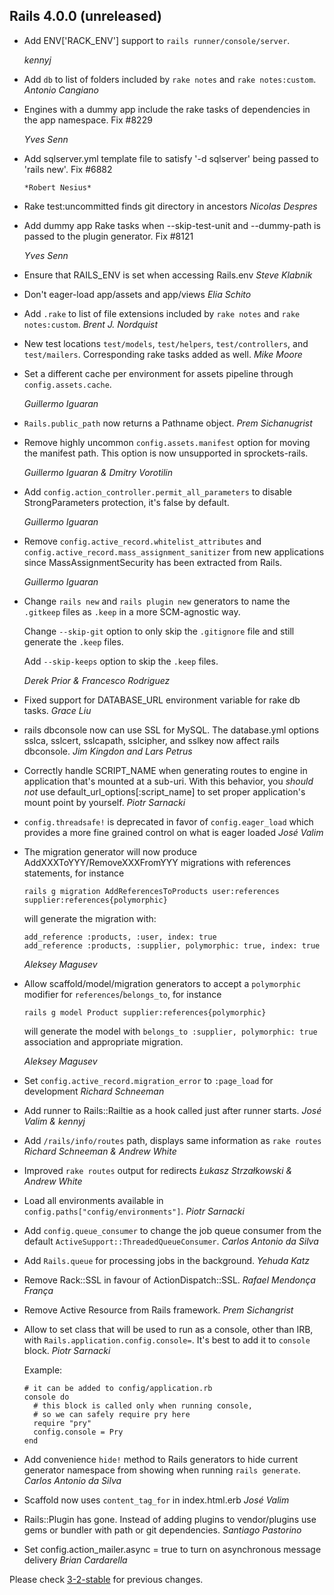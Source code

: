 ## Rails 4.0.0 (unreleased) ##

*   Add ENV['RACK_ENV'] support to `rails runner/console/server`.

    *kennyj*
 
*   Add `db` to list of folders included by `rake notes` and `rake notes:custom`. *Antonio Cangiano*

*   Engines with a dummy app include the rake tasks of dependencies in the app namespace.
    Fix #8229

    *Yves Senn*

*   Add sqlserver.yml template file to satisfy '-d sqlserver' being passed to 'rails new'.
    Fix #6882

		*Robert Nesius*

*   Rake test:uncommitted finds git directory in ancestors *Nicolas Despres*

*   Add dummy app Rake tasks when --skip-test-unit and --dummy-path is passed to the plugin generator.
    Fix #8121

    *Yves Senn*

*   Ensure that RAILS_ENV is set when accessing Rails.env *Steve Klabnik*

*   Don't eager-load app/assets and app/views *Elia Schito*

*   Add `.rake` to list of file extensions included by `rake notes` and `rake notes:custom`. *Brent J. Nordquist*

*   New test locations `test/models`, `test/helpers`, `test/controllers`, and
    `test/mailers`. Corresponding rake tasks added as well. *Mike Moore*

*   Set a different cache per environment for assets pipeline
    through `config.assets.cache`.

    *Guillermo Iguaran*

*   `Rails.public_path` now returns a Pathname object. *Prem Sichanugrist*

*   Remove highly uncommon `config.assets.manifest` option for moving the manifest path.
    This option is now unsupported in sprockets-rails.

    *Guillermo Iguaran & Dmitry Vorotilin*

*   Add `config.action_controller.permit_all_parameters` to disable
    StrongParameters protection, it's false by default.

    *Guillermo Iguaran*

*   Remove `config.active_record.whitelist_attributes` and
    `config.active_record.mass_assignment_sanitizer` from new applications since
    MassAssignmentSecurity has been extracted from Rails.

    *Guillermo Iguaran*

*   Change `rails new` and `rails plugin new` generators to name the `.gitkeep` files
    as `.keep` in a more SCM-agnostic way.

    Change `--skip-git` option to only skip the `.gitignore` file and still generate
    the `.keep` files.

    Add `--skip-keeps` option to skip the `.keep` files.

    *Derek Prior & Francesco Rodriguez*

*   Fixed support for DATABASE_URL environment variable for rake db tasks. *Grace Liu*

*   rails dbconsole now can use SSL for MySQL. The database.yml options sslca, sslcert, sslcapath, sslcipher,
    and sslkey now affect rails dbconsole. *Jim Kingdon and Lars Petrus*

*   Correctly handle SCRIPT_NAME when generating routes to engine in application
    that's mounted at a sub-uri. With this behavior, you *should not* use
    default_url_options[:script_name] to set proper application's mount point by
    yourself. *Piotr Sarnacki*

*   `config.threadsafe!` is deprecated in favor of `config.eager_load` which provides a more fine grained control on what is eager loaded *José Valim*

*   The migration generator will now produce AddXXXToYYY/RemoveXXXFromYYY migrations with references statements, for instance

        rails g migration AddReferencesToProducts user:references supplier:references{polymorphic}

    will generate the migration with:

        add_reference :products, :user, index: true
        add_reference :products, :supplier, polymorphic: true, index: true

    *Aleksey Magusev*

*   Allow scaffold/model/migration generators to accept a `polymorphic` modifier
    for `references`/`belongs_to`, for instance

        rails g model Product supplier:references{polymorphic}

    will generate the model with `belongs_to :supplier, polymorphic: true`
    association and appropriate migration.

    *Aleksey Magusev*

*   Set `config.active_record.migration_error` to `:page_load` for development *Richard Schneeman*

*   Add runner to Rails::Railtie as a hook called just after runner starts. *José Valim & kennyj*

*   Add `/rails/info/routes` path, displays same information as `rake routes` *Richard Schneeman & Andrew White*

*   Improved `rake routes` output for redirects *Łukasz Strzałkowski & Andrew White*

*   Load all environments available in `config.paths["config/environments"]`. *Piotr Sarnacki*

*   Add `config.queue_consumer` to change the job queue consumer from the default `ActiveSupport::ThreadedQueueConsumer`. *Carlos Antonio da Silva*

*   Add `Rails.queue` for processing jobs in the background. *Yehuda Katz*

*   Remove Rack::SSL in favour of ActionDispatch::SSL. *Rafael Mendonça França*

*   Remove Active Resource from Rails framework. *Prem Sichangrist*

*   Allow to set class that will be used to run as a console, other than IRB, with `Rails.application.config.console=`. It's best to add it to `console` block. *Piotr Sarnacki*

    Example:

        # it can be added to config/application.rb
        console do
          # this block is called only when running console,
          # so we can safely require pry here
          require "pry"
          config.console = Pry
        end

*   Add convenience `hide!` method to Rails generators to hide current generator
    namespace from showing when running `rails generate`. *Carlos Antonio da Silva*

*   Scaffold now uses `content_tag_for` in index.html.erb *José Valim*

*   Rails::Plugin has gone. Instead of adding plugins to vendor/plugins use gems or bundler with path or git dependencies. *Santiago Pastorino*

*   Set config.action_mailer.async = true to turn on asynchronous
    message delivery *Brian Cardarella*

Please check [3-2-stable](https://github.com/rails/rails/blob/3-2-stable/railties/CHANGELOG.md) for previous changes.
